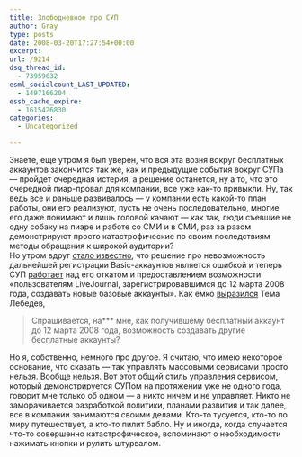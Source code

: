 ```yaml
---
title: Злободневное про СУП
author: Gray
type: posts
date: 2008-03-20T17:27:54+00:00
excerpt:
url: /9214
dsq_thread_id:
  - 73959632
esml_socialcount_LAST_UPDATED:
  - 1497166204
essb_cache_expire:
  - 1615426830
categories:
  - Uncategorized

---
```








Знаете, еще утром я был уверен, что вся эта возня вокруг бесплатных аккаунтов закончится так же, как и предыдущие события вокруг СУПа &#8212; пройдет очередная истерия, а решение останется, ну а то, что это очередной пиар-провал для компании, все уже как-то привыкли. Ну, так ведь все и раньше развивалось &#8212; у компании есть какой-то план работы, они его реализуют, пусть не очень последовательно, многие его даже понимают и лишь головой качают &#8212; как так, люди съевшие не одну собаку на пиаре и работе со СМИ и в СМИ, раз за разом демонстрируют просто катастрофические по своим последствиям методы обращения к широкой аудитории?  
Но утром вдруг <a href="http://dolboeb.livejournal.com/1189435.html" target="_blank">стало известно</a>, что решение про невозможность дальнейшей регистрации Basic-аккаунтов является ошибкой и теперь СУП <a href="http://community.livejournal.com/sup_ru/373685.html" target="_blank">работает</a> над его откатом и предоставлением возможности &#171;пользователям LiveJournal, зарегистрировавшимся до 12 марта 2008 года, создавать новые базовые аккаунты&#187;. Как емко <a href="http://tema.livejournal.com/64932.html" target="_blank">выразился</a> Тема Лебедев, 

> Спрашивается, на\*** мне, как получившему бесплатный аккаунт до 12 марта 2008 года, возможность создавать другие бесплатные аккаунты?

Но я, собственно, немного про другое. Я считаю, что имею некоторое основание, что сказать &#8212; так управлять массовыми сервисами просто нельзя. Вообще нельзя. Вот этот общий стиль управления сервисом, который демонстрируется СУПом на протяжении уже не одного года, говорит мне только об одном &#8212; а никто ничем и не управляет. Никто не заморачивается разработкой политики, планами развития и так далее, все в компании занимаются своими делами. Кто-то тусуется, кто-то по миру путешествует, а кто-то пилит бабло. Ну и иногда, когда случается что-то совершенно катастрофическое, вспоминают о необходимости нажимать кнопки и рулить штурвалом.